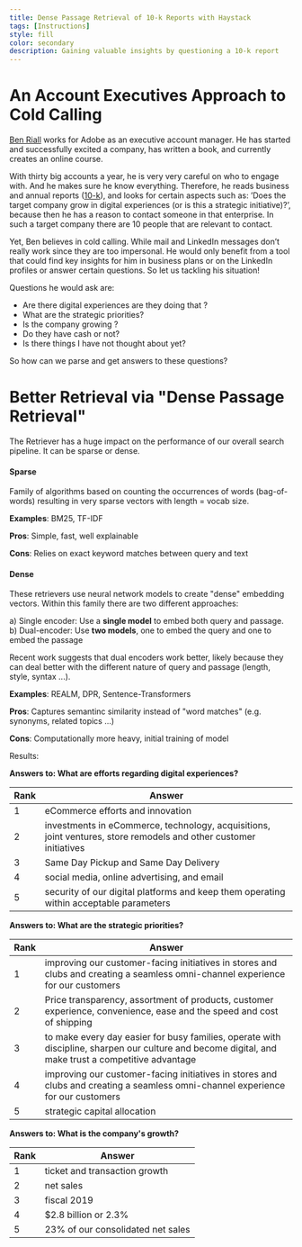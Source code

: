 ```yaml
---
title: Dense Passage Retrieval of 10-k Reports with Haystack
tags: [Instructions]
style: fill
color: secondary
description: Gaining valuable insights by questioning a 10-k report
---
```


# An Account Executives Approach to Cold Calling

[Ben Riall](https://www.linkedin.com/in/ben-riall-ab24a246) works for Adobe as an executive account manager. He has started and successfully excited a company, has written a book, and currently creates an online course. 

With thirty big accounts a year, he is very very careful on who to engage with. And he makes sure he know everything. Therefore, he reads business and annual reports ([10-k](https://www.investopedia.com/terms/1/10-k.asp)), and looks for certain aspects such as: ’Does the target company grow in digital experiences (or is this a strategic initiative)?’, because then he has a reason to contact someone in that enterprise. In such a target company there are 10 people that are relevant to contact.

Yet, Ben believes in cold calling. While mail and LinkedIn messages don’t really work since they are too impersonal. He would only benefit from a tool that could find key insights for him in business plans or on the LinkedIn profiles or answer certain questions. So let us tackling his situation!

Questions he would ask are: 

- Are there digital experiences are they doing that ?
- What are the strategic priorities?
- Is the company growing ? 
- Do they have cash or not? 
- Is there things I have not thought about yet?

So how can we parse and get answers to these questions? 

# Better Retrieval via "Dense Passage Retrieval"

The Retriever has a huge impact on the performance of our overall search pipeline. It can be sparse or dense.

#### Sparse
Family of algorithms based on counting the occurrences of words (bag-of-words) resulting in very sparse vectors with length = vocab size.

**Examples**: BM25, TF-IDF

**Pros**: Simple, fast, well explainable

**Cons**: Relies on exact keyword matches between query and text

#### Dense
These retrievers use neural network models to create "dense" embedding vectors. Within this family there are two different approaches: 

a) Single encoder: Use a **single model** to embed both query and passage.  
b) Dual-encoder: Use **two models**, one to embed the query and one to embed the passage

Recent work suggests that dual encoders work better, likely because they can deal better with the different nature of query and passage (length, style, syntax ...). 

**Examples**: REALM, DPR, Sentence-Transformers

**Pros**: Captures semantinc similarity instead of "word matches" (e.g. synonyms, related topics ...)

**Cons**: Computationally more heavy, initial training of model

Results:

__Answers to: What are efforts regarding digital experiences?__

| Rank | Answer                                                                                                            |
| ---- | ----------------------------------------------------------------------------------------------------------------- |
| 1    | eCommerce efforts and innovation                                                                                  |
| 2    | investments in eCommerce, technology, acquisitions, joint ventures, store remodels and other customer initiatives |
| 3    | Same Day Pickup and Same Day Delivery                                                                             |
| 4    | social media, online advertising, and email                                                                       |
| 5    | security of our digital platforms and keep them operating within acceptable parameters                            |

__Answers to: What are the strategic priorities?__

| Rank | Answer                                                                                                                                              |
| ---- | --------------------------------------------------------------------------------------------------------------------------------------------------- |
| 1    | improving our customer-facing initiatives in stores and clubs and creating a seamless omni-channel experience for our customers                     |
| 2    | Price transparency, assortment of products, customer experience, convenience, ease and the speed and cost of shipping                               |
| 3    | to make every day easier for busy families, operate with discipline, sharpen our culture and become digital, and make trust a competitive advantage |
| 4    | improving our customer-facing initiatives in stores and clubs and creating a seamless omni-channel experience for our customers                     |
| 5    | strategic capital allocation                                                                                                                        |

__Answers to: What is the company's growth?__

| Rank | Answer                            |
| ---- | --------------------------------- |
| 1    | ticket and transaction growth     |
| 2    | net sales                         |
| 3    | fiscal 2019                       |
| 4    | $2.8 billion or 2.3%              |
| 5    | 23% of our consolidated net sales |

